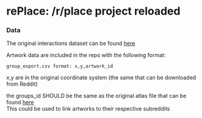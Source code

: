 # rePlace: /r/place project reloaded

### Data

The original interactions dataset can be found [here](https://www.reddit.com/r/bigquery/comments/3cej2b/17_billion_reddit_comments_loaded_on_bigquery/)  

Artwork data are included in the repo with the following format:  

```
group_export.csv format: x,y,artwork_id  
```

x,y are in the original coordinate system (the same that can be downloaded from Reddit)  

the groups_id SHOULD be the same as the original atlas file that can be found [here](https://raw.githubusercontent.com/RolandR/place-atlas/master/web/_js/atlas.js)  
This could be used to link artworks to their respective subreddits
